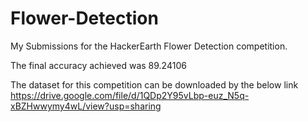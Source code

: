 # Flower-Detection

My Submissions for the HackerEarth Flower Detection competition.

The final accuracy achieved was 89.24106

The dataset for this competition can be downloaded by the below link
https://drive.google.com/file/d/1QDp2Y95vLbp-euz_N5q-xBZHwwymy4wL/view?usp=sharing
